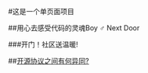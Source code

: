 #这是一个单页面项目

##用心去感受代码的灵魂Boy ♂ Next Door

###开门！社区送温暖!

##[开源协议之间有何异同?](https://www.zhihu.com/question/19568896)